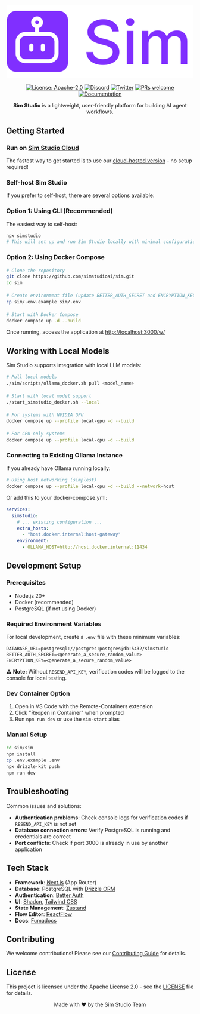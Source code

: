 <p align="center">
  <img src="sim/public/static/sim.png" alt="Sim Studio Logo" width="500"/>
</p>

<p align="center">
  <a href="https://www.apache.org/licenses/LICENSE-2.0"><img src="https://img.shields.io/badge/License-Apache%202.0-blue.svg" alt="License: Apache-2.0"></a>
  <a href="https://discord.gg/Hr4UWYEcTT"><img src="https://img.shields.io/badge/Discord-Join%20Server-7289DA?logo=discord&logoColor=white" alt="Discord"></a>
  <a href="https://x.com/simstudioai"><img src="https://img.shields.io/twitter/follow/simstudioai?style=social" alt="Twitter"></a>
  <a href="https://github.com/simstudioai/sim/pulls"><img src="https://img.shields.io/badge/PRs-welcome-brightgreen.svg" alt="PRs welcome"></a>
  <a href="https://docs.simstudio.ai"><img src="https://img.shields.io/badge/Docs-visit%20documentation-blue.svg" alt="Documentation"></a>
</p>

<p align="center">
  <strong>Sim Studio</strong> is a lightweight, user-friendly platform for building AI agent workflows.
</p>

## Getting Started

### Run on [Sim Studio Cloud](https://simstudio.ai)

The fastest way to get started is to use our [cloud-hosted version](https://simstudio.ai) - no setup required!

### Self-host Sim Studio

If you prefer to self-host, there are several options available:

### Option 1: Using CLI (Recommended)

The easiest way to self-host:

```bash
npx simstudio
# This will set up and run Sim Studio locally with minimal configuration
```

### Option 2: Using Docker Compose

```bash
# Clone the repository
git clone https://github.com/simstudioai/sim.git
cd sim

# Create environment file (update BETTER_AUTH_SECRET and ENCRYPTION_KEY with secure random values)
cp sim/.env.example sim/.env

# Start with Docker Compose
docker compose up -d --build
```

Once running, access the application at [http://localhost:3000/w/](http://localhost:3000/w/)

## Working with Local Models

Sim Studio supports integration with local LLM models:

```bash
# Pull local models
./sim/scripts/ollama_docker.sh pull <model_name>

# Start with local model support
./start_simstudio_docker.sh --local

# For systems with NVIDIA GPU
docker compose up --profile local-gpu -d --build

# For CPU-only systems
docker compose up --profile local-cpu -d --build
```

### Connecting to Existing Ollama Instance

If you already have Ollama running locally:

```bash
# Using host networking (simplest)
docker compose up --profile local-cpu -d --build --network=host
```

Or add this to your docker-compose.yml:

```yaml
services:
  simstudio:
    # ... existing configuration ...
    extra_hosts:
      - "host.docker.internal:host-gateway"
    environment:
      - OLLAMA_HOST=http://host.docker.internal:11434
```

## Development Setup

### Prerequisites
- Node.js 20+
- Docker (recommended)
- PostgreSQL (if not using Docker)

### Required Environment Variables

For local development, create a `.env` file with these minimum variables:

```env
DATABASE_URL=postgresql://postgres:postgres@db:5432/simstudio
BETTER_AUTH_SECRET=<generate_a_secure_random_value>
ENCRYPTION_KEY=<generate_a_secure_random_value>
```

⚠️ **Note:** Without `RESEND_API_KEY`, verification codes will be logged to the console for local testing.

### Dev Container Option
1. Open in VS Code with the Remote-Containers extension
2. Click "Reopen in Container" when prompted
3. Run `npm run dev` or use the `sim-start` alias

### Manual Setup
```bash
cd sim/sim
npm install
cp .env.example .env
npx drizzle-kit push
npm run dev
```

## Troubleshooting

Common issues and solutions:

- **Authentication problems**: Check console logs for verification codes if `RESEND_API_KEY` is not set
- **Database connection errors**: Verify PostgreSQL is running and credentials are correct
- **Port conflicts**: Check if port 3000 is already in use by another application

## Tech Stack

- **Framework**: [Next.js](https://nextjs.org/) (App Router)
- **Database**: PostgreSQL with [Drizzle ORM](https://orm.drizzle.team)
- **Authentication**: [Better Auth](https://better-auth.com)
- **UI**: [Shadcn](https://ui.shadcn.com/), [Tailwind CSS](https://tailwindcss.com)
- **State Management**: [Zustand](https://zustand-demo.pmnd.rs/)
- **Flow Editor**: [ReactFlow](https://reactflow.dev/)
- **Docs**: [Fumadocs](https://fumadocs.vercel.app/)

## Contributing

We welcome contributions! Please see our [Contributing Guide](.github/CONTRIBUTING.md) for details.

## License

This project is licensed under the Apache License 2.0 - see the [LICENSE](LICENSE) file for details.

<p align="center">Made with ❤️ by the Sim Studio Team</p>
